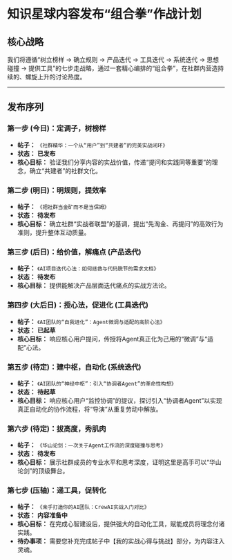 # 知识星球内容发布“组合拳”作战计划

## 核心战略

我们将遵循“树立榜样 → 确立规则 → 产品迭代 → 工具迭代 → 系统迭代 → 思想碰撞 → 提供工具”的七步走战略，通过一套精心编排的“组合拳”，在社群内营造持续的、螺旋上升的讨论热度。

---

## 发布序列

### **第一步 (今日)：定调子，树榜样**

*   **帖子：** `《社群精华：一个从“用户”到“共建者”的完美实战闭环》`
*   **状态：** **已发布**
*   **核心目标：** 验证我们分享内容的实战价值，传递“提问和实践同等重要”的理念，确立“共建者”的社群文化。

### **第二步 (明日)：明规则，提效率**

*   **帖子：** `《把社群当金矿而不是当保姆》`
*   **状态：** **待发布**
*   **核心目标：** 确立社群“实战者联盟”的基调，提出“先淘金、再提问”的高效行为准则，提升整体互动质量。

### **第三步 (后日)：给价值，解痛点 (产品迭代)**

*   **帖子：** `《AI项目迭代心法：如何拯救与代码脱节的需求文档》`
*   **状态：** **待发布**
*   **核心目标：** 提供能解决产品层面迭代痛点的实战方法论。

### **第四步 (大后日)：授心法，促进化 (工具迭代)**

*   **帖子：** `《AI团队的“自我进化”：Agent微调与适配的高阶心法》`
*   **状态：** **已起草**
*   **核心目标：** 响应核心用户提问，传授将Agent真正化为己用的“微调”与“适配”心法。

### **第五步 (待定)：建中枢，自动化 (系统迭代)**

*   **帖子：** `《AI团队的“神经中枢”：引入“协调者Agent”的革命性构想》`
*   **状态：** **待起草**
*   **核心目标：** 响应核心用户“监控协调”的提议，探讨引入“协调者Agent”以实现真正自动化的协作流程，将“导演”从重复劳动中解放。

### **第六步 (待定)：拔高度，秀肌肉**

*   **帖子：** `《华山论剑：一次关于Agent工作流的深度碰撞与思考》`
*   **状态：** **待发布**
*   **核心目标：** 展示社群成员的专业水平和思考深度，证明这里是高手可以“华山论剑”的顶级舞台。

### **第七步 (压轴)：递工具，促转化**

*   **帖子：** `《亲手打造你的AI团队：CrewAI实战入门对比》`
*   **状态：** **内容准备中**
*   **核心目标：** 在完成心智建设后，提供强大的自动化工具，赋能成员将理念付诸实践。
*   **待办事项：** 需要您补充完成帖子中【我的实战心得与挑战】部分，为内容注入灵魂。
